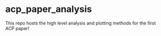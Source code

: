 # acp_paper_analysis
This repo hosts the high level analysis and plotting methods for the first ACP paper!
